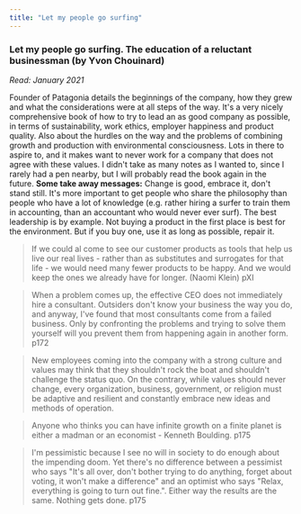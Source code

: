 ```yaml
---
title: "Let my people go surfing"
---
```



### Let my people go surfing. The education of a reluctant businessman (by Yvon Chouinard)

_Read: January 2021_

Founder of Patagonia details the beginnings of the company, how they grew and what the considerations were at all steps of the way. It's a very nicely comprehensive book of how to try to lead an as good company as possible, in terms of sustainability, work ethics, employer happiness and product quality. Also about the hurdles on the way and the problems of combining growth and production with environmental consciousness. Lots in there to aspire to, and it makes want to never work for a company that does not agree with these values. 
I didn't take as many notes as I wanted to, since I rarely had a pen nearby, but I will probably read the book again in the future. 
**Some take away messages:** Change is good, embrace it, don't stand still. It's more important to get people who share the philosophy than people who have a lot of knowledge (e.g. rather hiring a surfer to train them in accounting, than an accountant who would never ever surf). The best leadership is by example. Not buying a product in the first place is best for the environment. But if you buy one, use it as long as possible, repair it.

> If we could al come to see our customer products as tools that help us live our real lives - rather than as substitutes and surrogates for that life - we would need many fewer products to be happy. And we would keep the ones we already have for longer. (Naomi Klein) pXI

> When a problem comes up, the effective CEO does not immediately hire a consultant. Outsiders don't know your business the way you do, and anyway, I've found that most consultants come from a failed business. Only by confronting the problems and trying to solve them yourself will you prevent them from happening again in another form. p172

> New employees coming into the company with a strong culture and values may think that they shouldn't rock the boat and shouldn't challenge the status quo. On the contrary, while values should never change, every organization, business, government, or religion must be adaptive and resilient and constantly embrace new ideas and methods of operation. 

> Anyone who thinks you can have infinite growth on a finite planet is either a madman or an economist - Kenneth Boulding. p175

> I'm pessimistic because I see no will in society to do enough about the impending doom. Yet there's no difference between a pessimist who says "It's all over, don't bother trying to do anything, forget about voting, it won't make a difference" and an optimist who says "Relax, everything is going to turn out fine.". Either way the results are the same. Nothing gets done. p175

